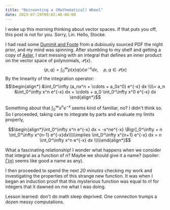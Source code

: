 ```yaml
---
title: "Reinventing a (Mathematical) Wheel"
date: 2023-07-29T09:02:40-04:00
---
```


I woke up this morning thinking about vector spaces. If that puts you off, this post is not for you. Sorry, Lin. Hello, Stocke.

I had read some [Dummit and Foote](https://www.amazon.com/Abstract-Algebra-3rd-David-Dummit/dp/0471433349) from a dubiously sourced PDF the night prior, and my mind was spinning. After stumbling to my shelf and getting a copy of [Axler](https://linear.axler.net/), I start messing with an integral that defines an inner product on the vector space of polynomials, $\mathcal{P}(x)$.
$$\langle p, q\rangle = \int_0^\infty p(x)q(x) e^{-x} dx,\quad p,q\in \mathcal{P}(x)$$
By the linearity of the integration operator:
$$\begin{align*}
&\int_0^\infty (a_nx^n + \cdots + a_0x^0) e^{-x} dx \\\\= a_n &\int_0^\infty x^n e^{-x} dx + \cdots + a_0 \int_0^\infty x^0 e^{-x} dx
\end{align*}$$

Something about that $\int_0^\infty x^n e^{-x}$ seems kind of familiar, no? I didn't think so. So I proceeded, taking care to integrate by parts and evaluate my limits properly,

$$\begin{align*}\int_0^\infty x^n e^{-x} dx = -x^ne^{-x} \Bigr]_0^\infty + n \int_0^\infty x^{n-1} e^{-x}dx\\\\\implies \int_0^\infty x^{n+1} e^{-x} dx = n \int_0^\infty x^n e^{-x} dx \\\\\end{align*}$$

What a fascinating relationship! I wonder what happens when we consider that integral as a function of $n$? Maybe we should give it a name? (spoiler: [$\Gamma(n)$](https://en.wikipedia.org/wiki/Gamma_function) seems like good a name as any).

I then proceeded to spend the next *20 minutes* checking my work and investigating the properties of this strange new function. It was when I began an induction proof that this mysterious function was equal to $n!$ for integers that it dawned on me what I was doing.

Lesson learned: don't do math sleep deprived. One connection trumps a dozen messy computations.
